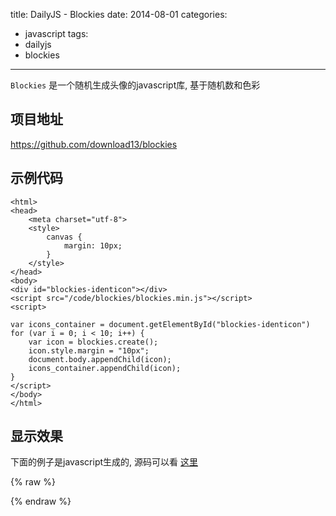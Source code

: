 title: DailyJS - Blockies
date: 2014-08-01
categories:
- javascript
tags:
- dailyjs
- blockies
---

`Blockies` 是一个随机生成头像的javascript库, 基于随机数和色彩


<!-- more -->


## 项目地址

https://github.com/download13/blockies


## 示例代码

```
<html>
<head>
    <meta charset="utf-8">
    <style>
        canvas {
            margin: 10px;
        }
    </style>
</head>
<body>
<div id="blockies-identicon"></div>
<script src="/code/blockies/blockies.min.js"></script>
<script>

var icons_container = document.getElementById("blockies-identicon")
for (var i = 0; i < 10; i++) {
    var icon = blockies.create();
    icon.style.margin = "10px";
    document.body.appendChild(icon);
    icons_container.appendChild(icon);
}
</script>
</body>
</html>
```

## 显示效果

下面的例子是javascript生成的, 源码可以看 [这里][1]


{% raw %}
<div id="blockies-identicon"></div>
<script src="/code/blockies/blockies.min.js"></script>
<script>

var icons_container = document.getElementById("blockies-identicon")
for (var i = 0; i < 10; i++) {
    var icon = blockies.create();
    icon.style.margin = "10px";
    icons_container.appendChild(icon);
}
</script>
{% endraw %}

  [1]: /code/blockies/index.html
